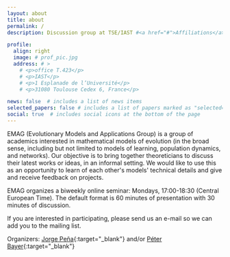 ```yaml
---
layout: about
title: about
permalink: /
description: Discussion group at TSE/IAST #<a href="#">Affiliations</a>. Address. Contacts. Moto. Etc.

profile:
  align: right
  image: # prof_pic.jpg
  address: # >
    # <p>office T.423</p>
    # <p>IAST</p>
    # <p>1 Esplanade de l’Université</p>
    # <p>31080 Toulouse Cedex 6, France</p>

news: false  # includes a list of news items
selected_papers: false # includes a list of papers marked as "selected={true}"
social: true  # includes social icons at the bottom of the page
---
```


EMAG (Evolutionary Models and Applications Group) is a group of academics interested in mathematical models of evolution (in the broad sense, including but not limited to models of learning, population dynamics, and networks).
Our objective is to bring together theoreticians to discuss their latest works or ideas, in an informal setting.
We would like to use this as an opportunity to learn of each other's models' technical details and give and receive feedback on projects.

EMAG organizes a biweekly online seminar: Mondays, 17:00-18:30 (Central European Time).
The default format is 60 minutes of presentation with 30 minutes of discussion.

If you are interested in participating, please send us an e-mail so we can add you to the mailing list.

Organizers: [Jorge Peña](https://jorgeapenas.github.io/){:target="\_blank"} and/or [Péter Bayer](https://www.sites.google.com/view/peterbayer){:target="\_blank"}
